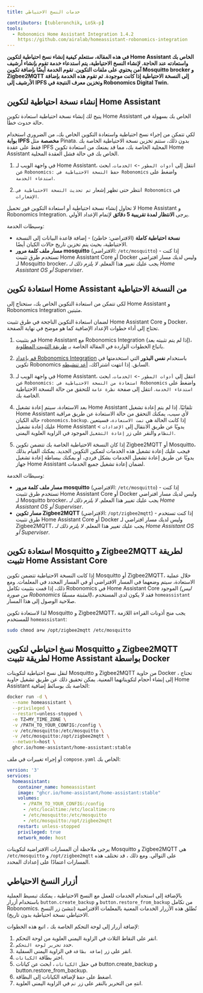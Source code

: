 ```yaml
---
title: خدمات النسخ الاحتياطي

contributors: [tubleronchik, LoSk-p]
tools:
  - Robonomics Home Assistant Integration 1.4.2
    https://github.com/airalab/homeassistant-robonomics-integration
---
```


**في هذه المقالة، ستتعلم كيفية إنشاء نسخ احتياطية لتكوين Home Assistant الخاص بك واستعادته عند الحاجة. لإنشاء النسخ الاحتياطية، يتم استدعاء خدمة تقوم بإنشاء أرشيف آمن يحتوي على ملفات التكوين. تقوم الخدمة أيضًا بإضافة تكوين Mosquitto brocker و Zigbee2MQTT إلى النسخة الاحتياطية إذا كانت موجودة. ثم تقوم هذه الخدمة بإضافة الأرشيف إلى IPFS وتخزين معرف النتيجة في Robonomics Digital Twin.**
## إنشاء نسخة احتياطية لتكوين Home Assistant

يتيح لك إنشاء نسخة احتياطية استعادة تكوين Home Assistant الخاص بك بسهولة في حالة حدوث خطأ.

<robo-wiki-video autoplay loop controls :videos="[{src: 'https://cloudflare-ipfs.com/ipfs/QmZN5LfWR4XwAiZ3jEcw7xbCnT81NsF5XE3XFaNhMm5ba1', type:'mp4'}]" />

<robo-wiki-note type="warning" title="WARNING">

لكي تتمكن من إجراء نسخ احتياطية واستعادة التكوين الخاص بك، من الضروري استخدام **بوابة IPFS مخصصة** مثل Pinata. بدون ذلك، ستتم تخزين نسخة الاحتياطية الخاصة بك فقط على عقدة IPFS المحلية الخاصة بك، مما قد يمنعك من استعادة تكوين Home Assistant الخاص بك في حالة فشل العقدة المحلية.

</robo-wiki-note>

1. في واجهة الويب لـ Home Assistant، انتقل إلى `أدوات المطور` -> `الخدمات`. ابحث عن `Robonomics: حفظ النسخة الاحتياطية في Robonomics` واضغط على `استدعاء الخدمة`.

2. انتظر حتى تظهر إشعار `تم تحديث النسخة الاحتياطية في Robonomics` في `الإشعارات`.

<robo-wiki-note type="warning" title="WARNING">

لا تحاول إنشاء نسخة احتياطية أو استعادة التكوين فور تحميل Home Assistant و Robonomics Integration. يرجى **الانتظار لمدة تقريبية 5 دقائق** لإتمام الإعداد الأولي.

</robo-wiki-note>

وسيطات الخدمة:
- **نسخة احتياطية كاملة** (الافتراضي: خاطئ) - إضافة قاعدة البيانات إلى النسخة الاحتياطية، بحيث يتم تخزين تاريخ حالات الكيان أيضًا.
- **مسار ملف كلمة مرور mosquitto** (الافتراضي: `/etc/mosquitto`) - إذا كنت تستخدم طرق تثبيت Home Assistant Core أو Docker وليس لديك مسار افتراضي لـ Mosquitto brocker، يجب عليك تغيير هذا المعلم. *لا يلزم ذلك لـ Home Assistant OS أو Superviser*.

## استعادة تكوين Home Assistant من النسخة الاحتياطية

لكي تتمكن من استعادة التكوين الخاص بك، ستحتاج إلى Home Assistant و Robonomics Integration مثبتين. 

<robo-wiki-video autoplay loop controls :videos="[{src: 'https://cloudflare-ipfs.com/ipfs/QmNcJpHWWuZzwNCQryTw5kcki49oNTjEb8xvnfffSYfRVa', type:'mp4'}]" />

<robo-wiki-note type="warning" title="WARNING">

لضمان استعادة التكوين الناجحة في طرق تثبيت Home Assistant Core و Docker، تحتاج إلى أداء خطوات الإعداد الإضافية كما هو موضح في نهاية الصفحة.

</robo-wiki-note>

1. قم بتثبيت Home Assistant مع Robonomics Integration (إذا لم يتم تثبيته بعد)، باتباع الخطوات الواردة في المقالة الخاصة بـ [طريقة التثبيت المطلوبة](https://wiki.robonomics.network/docs/robonomics-smart-home-overview/#start-هنا-your-smart-home).

2.  [قم بإعداد Robonomics Integration](https://wiki.robonomics.network/docs/robonomics-hass-integration) باستخدام **نفس البذور** التي استخدمتها في تكوين Robonomics السابق. إذا انتهت اشتراكك، [أعد تنشيطه](https://wiki.robonomics.network/docs/sub-activate).

3. في واجهة الويب لـ Home Assistant، انتقل إلى `أدوات المطور` -> `الخدمات`. ابحث عن `Robonomics: استعادة من النسخة الاحتياطية في Robonomics` واضغط على `استدعاء الخدمة`. انتقل إلى صفحة `نظرة عامة` للتحقق من حالة النسخة الاحتياطية الخاصة بك.

4. بعد الاستعادة، سيتم إعادة تشغيل Home Assistant تلقائيًا. إذا لم يتم إعادة تشغيل Home Assistant لأي سبب، يمكنك التحقق من حالة الاستعادة عن طريق مراقبة حالة الكيان `robonomics.backup`. إذا كانت الحالة هي `تمت الاستعادة`، فسيتعين عليك إعادة تشغيل Home Assistant يدويًا عن طريق الانتقال إلى `الإعدادات` > `النظام` والنقر على زر `إعادة التشغيل` الموجود في الزاوية العلوية اليمنى.

5. إذا كان النسخة الاحتياطية الخاصة بك تتضمن تكوين Zigbee2MQTT أو Mosquitto، فيجب عليك إعادة تشغيل هذه الخدمات لتمكين التكوين الجديد. يمكنك القيام بذلك يدويًا عن طريق إعادة تشغيل الخدمات بشكل فردي، أو يمكنك ببساطة إعادة تشغيل جهاز Home Assistant لضمان إعادة تشغيل جميع الخدمات.

وسيطات الخدمة:
- **مسار ملف كلمة مرور mosquitto** (الافتراضي: `/etc/mosquitto`) - إذا كنت تستخدم طرق تثبيت Home Assistant Core أو Docker وليس لديك مسار افتراضي لـ Mosquitto brocker، يجب عليك تغيير هذا المعلم. *لا يلزم ذلك لـ Home Assistant OS أو Superviser*.
- **مسار تكوين Zigbee2MQTT** (الافتراضي: `/opt/zigbee2mqtt`) - إذا كنت تستخدم طرق تثبيت Home Assistant Core أو Docker وليس لديك مسار افتراضي لـ Zigbee2MQTT، يجب عليك تغيير هذا المعلم. *لا يلزم ذلك لـ Home Assistant OS أو Superviser*.

## استعادة تكوين Mosquitto و Zigbee2MQTT لطريقة تثبيت Home Assistant Core

إذا كانت النسخة الاحتياطية تتضمن تكوين Mosquitto أو Zigbee2MQTT، خلال عملية الاستعادة، سيتم وضعهما في المسار الافتراضي أو في المسار المحدد في المعلمات. ومع ذلك، إذا قمت بتثبيت تكامل Robonomics في Home Assistant Core الموجود *(ليس من صورة Robonomics المثبتة مسبقًا)*، فقد لا يكون لدى المستخدم `homeassistant` صلاحية الوصول إلى هذا المسار.

لذا لاستعادة تكوين Mosquitto و Zigbee2MQTT، يجب منح أذونات القراءة اللازمة للمستخدم `homeassistant`:
```bash
sudo chmod a+w /opt/zigbee2mqtt /etc/mosquitto
```

## نسخ احتياطي لتكوين Mosquitto و Zigbee2MQTT لطريقة تثبيت Home Assistant بواسطة Docker

لنقل نسخ احتياطية لتكوينات Mosquitto و Zigbee2MQTT من حاوية Docker ، تحتاج إلى إنشاء أحجام لتكويناتهما المعنية. يمكن تحقيق ذلك عن طريق تشغيل حاوية Home Assistant الخاصة بك بوسائط إضافية:

```bash
docker run -d \
  --name homeassistant \
  --privileged \
  --restart=unless-stopped \
  -e TZ=MY_TIME_ZONE \
  -v /PATH_TO_YOUR_CONFIG:/config \
  -v /etc/mosquitto:/etc/mosquitto \
  -v /etc/mosquitto:/opt/zigbee2mqtt \
  --network=host \
  ghcr.io/home-assistant/home-assistant:stable
```

أو إجراء تغييرات في ملف `compose.yaml` الخاص بك:

```yaml
version: '3'
services:
  homeassistant:
    container_name: homeassistant
    image: "ghcr.io/home-assistant/home-assistant:stable"
    volumes:
      - /PATH_TO_YOUR_CONFIG:/config
      - /etc/localtime:/etc/localtime:ro
      - /etc/mosquitto:/etc/mosquitto
      - /etc/mosquitto:/opt/zigbee2mqtt
    restart: unless-stopped
    privileged: true
    network_mode: host
```
<robo-wiki-note type="note" title="Note">

يرجى ملاحظة أن المسارات الافتراضية لتكوينات Mosquitto و Zigbee2MQTT هي `/etc/mosquitto` و `/opt/zigbee2mqtt` على التوالي. ومع ذلك ، قد تختلف هذه المسارات اعتمادًا على إعدادك المحدد.

</robo-wiki-note>

## أزرار النسخ الاحتياطي

بالإضافة إلى استخدام الخدمات للعمل مع النسخ الاحتياطية ، يمكنك تبسيط العملية باستخدام أزرار `button.create_backup` و `button.restore_from_backup` من تكامل Robonomics. تُطلق هذه الأزرار الخدمات المعنية بالمعلمات الافتراضية (تنشئ زر النسخ الاحتياطي نسخة احتياطية بدون تاريخ).

<robo-wiki-video autoplay loop controls :videos="[{src: 'https://cloudflare-ipfs.com/ipfs/Qmc1fexYaJMsK6ch6JhjL6aqnAwqYNAzo5nEwYgDpnp4gj', type:'mp4'}]" />

لإضافة أزرار إلى لوحة التحكم الخاصة بك ، اتبع هذه الخطوات:

1. انقر على النقاط الثلاث في الزاوية اليمنى العلوية من لوحة التحكم.
2. حدد `تحرير لوحة التحكم`.
3. انقر على زر `إضافة بطاقة` في الزاوية اليمنى السفلية.
4. اختر بطاقة `الكيانات`.
5. في حقل `الكيانات` ، ابحث عن كيانات button.create_backup و button.restore_from_backup.
6. اضغط على `حفظ` لإضافة الكيانات إلى البطاقة.
7. انتهِ من التحرير بالنقر على زر `تم` في الزاوية اليمنى العلوية.